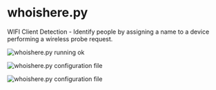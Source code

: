 # whoishere.py
WIFI Client Detection - Identify people by assigning a name to a device performing a wireless probe request.

![whoishere.py running ok](/screenshots/RunningOK.PNG?raw=true "Optional Title")

![whoishere.py configuration file](/screenshots/ConfigFile.PNG?raw=true "Optional Title")

![whoishere.py configuration file](/screenshots/PushoverNotification.png?raw=true "Optional Title")
